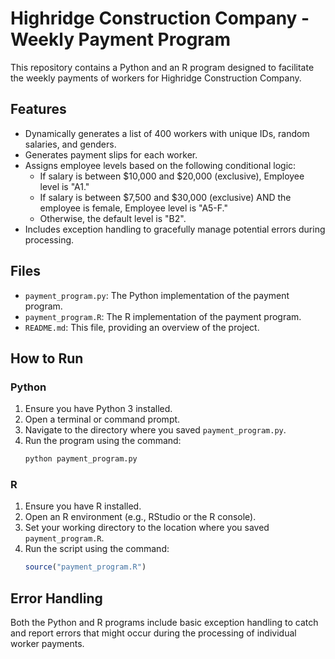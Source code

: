 # Highridge Construction Company - Weekly Payment Program

This repository contains a Python and an R program designed to facilitate the weekly payments of workers for Highridge Construction Company.

## Features

* Dynamically generates a list of 400 workers with unique IDs, random salaries, and genders.
* Generates payment slips for each worker.
* Assigns employee levels based on the following conditional logic:
    * If salary is between $10,000 and $20,000 (exclusive), Employee level is "A1."
    * If salary is between $7,500 and $30,000 (exclusive) AND the employee is female, Employee level is "A5-F."
    * Otherwise, the default level is "B2".
* Includes exception handling to gracefully manage potential errors during processing.

## Files

* `payment_program.py`: The Python implementation of the payment program.
* `payment_program.R`: The R implementation of the payment program.
* `README.md`: This file, providing an overview of the project.

## How to Run

### Python

1.  Ensure you have Python 3 installed.
2.  Open a terminal or command prompt.
3.  Navigate to the directory where you saved `payment_program.py`.
4.  Run the program using the command:
    ```bash
    python payment_program.py
    ```

### R

1.  Ensure you have R installed.
2.  Open an R environment (e.g., RStudio or the R console).
3.  Set your working directory to the location where you saved `payment_program.R`.
4.  Run the script using the command:
    ```R
    source("payment_program.R")
    ```

## Error Handling

Both the Python and R programs include basic exception handling to catch and report errors that might occur during the processing of individual worker payments.